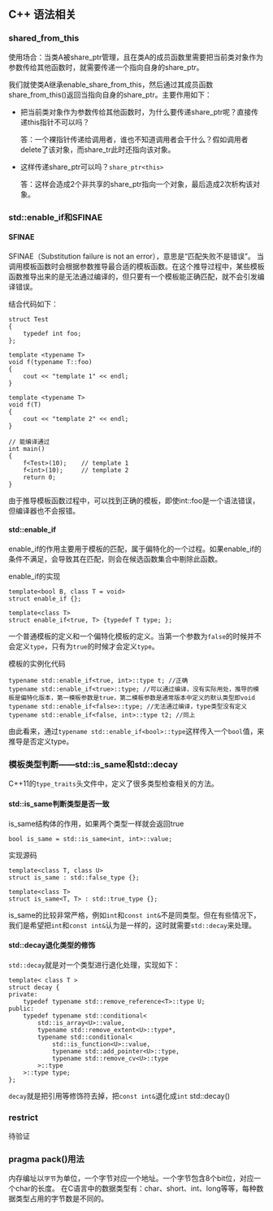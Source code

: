 ## C++ 语法相关

### shared_from_this
使用场合：当类A被share_ptr管理，且在类A的成员函数里需要把当前类对象作为参数传给其他函数时，就需要传递一个指向自身的share_ptr。

我们就使类A继承enable_share_from_this，然后通过其成员函数share_from_this()返回当指向自身的share_ptr。主要作用如下：

- 把当前类对象作为参数传给其他函数时，为什么要传递share_ptr呢？直接传递this指针不可以吗？

    答：一个裸指针传递给调用者，谁也不知道调用者会干什么？假如调用者delete了该对象，而share_tr此时还指向该对象。

- 这样传递share_ptr可以吗？`share_ptr<this>`

    答：这样会造成2个非共享的share_ptr指向一个对象，最后造成2次析构该对象。

### std::enable_if和SFINAE
#### SFINAE
SFINAE（Substitution failure is not an error），意思是“匹配失败不是错误”。
当调用模板函数时会根据参数推导最合适的模板函数。在这个推导过程中，某些模板函数推导出来的是无法通过编译的，但只要有一个模板能正确匹配，就不会引发编译错误。

结合代码如下：
```
struct Test
{
    typedef int foo;
};

template <typename T>
void f(typename T::foo)
{
    cout << "template 1" << endl;
}

template <typename T>
void f(T)
{
    cout << "template 2" << endl;
}

// 能编译通过
int main()
{
    f<Test>(10);    // template 1
    f<int>(10);     // template 2
    return 0;
}
```
由于推导模板函数过程中，可以找到正确的模板，即使int::foo是一个语法错误，但编译器也不会报错。

#### std::enable_if
enable_if的作用主要用于模板的匹配，属于偏特化的一个过程。如果enable_if的条件不满足，会导致其在匹配，则会在候选函数集合中剔除此函数。

enable_if的实现
```
template<bool B, class T = void>
struct enable_if {};

template<class T>
struct enable_if<true, T> {typedef T type; };
```
一个普通模板的定义和一个偏特化模板的定义。当第一个参数为`false`的时候并不会定义`type`，只有为`true`的时候才会定义`type`。

模板的实例化代码
```
typename std::enable_if<true, int>::type t; //正确
typename std::enable_if<true>::type; //可以通过编译，没有实际用处，推导的模板是偏特化版本，第一模板参数是true，第二模板参数是通常版本中定义的默认类型即void
typename std::enable_if<false>::type; //无法通过编译，type类型没有定义
typename std::enable_if<false, int>::type t2; //同上
```
由此看来，通过`typename std::enable_if<bool>::type`这样传入一个`bool`值，来推导是否定义type。

### 模板类型判断——std::is_same和std::decay
C++11的`type_traits`头文件中，定义了很多类型检查相关的方法。

#### std::is_same判断类型是否一致
is_same结构体的作用，如果两个类型一样就会返回true
```****
bool is_same = std::is_same<int, int>::value;
```
实现源码
```
template<class T, class U>
struct is_same : std::false_type {};

template<class T>
struct is_same<T, T> : std::true_type {};
```
is_same的比较非常严格，例如`int`和`const int&`不是同类型。但在有些情况下，我们是希望把`int`和`const int&`认为是一样的，这时就需要`std::decay`来处理。
#### std::decay退化类型的修饰
`std::decay`就是对一个类型进行退化处理，实现如下：
```
template< class T >
struct decay {
private:
    typedef typename std::remove_reference<T>::type U;
public:
    typedef typename std::conditional< 
        std::is_array<U>::value,
        typename std::remove_extent<U>::type*,
        typename std::conditional< 
            std::is_function<U>::value,
            typename std::add_pointer<U>::type,
            typename std::remove_cv<U>::type
        >::type
    >::type type;
};
```
`decay`就是把引用等修饰符去掉，把`const int&`退化成`int`
std::decay()

### restrict
待验证

### pragma pack()用法
内存编址以`字节`为单位，一个字节对应一个地址。一个字节包含8个bit位，对应一个char的长度。
在C语言中的数据类型有：char、short、int、long等等，每种数据类型占用的字节数是不同的。
